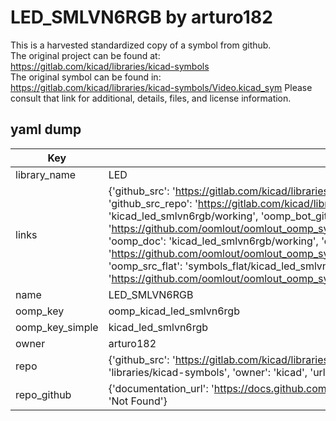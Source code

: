 # LED_SMLVN6RGB by arturo182  
This is a harvested standardized copy of a symbol from github.  
The original project can be found at:  
https://gitlab.com/kicad/libraries/kicad-symbols  
The original symbol can be found in:
https://gitlab.com/kicad/libraries/kicad-symbols/Video.kicad_sym
Please consult that link for additional, details, files, and license information.  
## yaml dump  
| Key | Value |  
| --- | --- |  
| library_name | LED |  
| links | {'github_src': 'https://gitlab.com/kicad/libraries/kicad-symbols/Video.kicad_sym', 'github_src_repo': 'https://gitlab.com/kicad/libraries/kicad-symbols', 'oomp_bot': 'kicad_led_smlvn6rgb/working', 'oomp_bot_github': 'https://github.com/oomlout/oomlout_oomp_symbol_bot/tree/main/kicad_led_smlvn6rgb/working', 'oomp_doc': 'kicad_led_smlvn6rgb/working', 'oomp_doc_github': 'https://github.com/oomlout/oomlout_oomp_symbol_doc/tree/main/kicad_led_smlvn6rgb/working', 'oomp_src_flat': 'symbols_flat/kicad_led_smlvn6rgb/working', 'oomp_src_flat_github': 'https://github.com/oomlout/oomlout_oomp_symbol_src/tree/main/kicad_led_smlvn6rgb/working'} |  
| name | LED_SMLVN6RGB |  
| oomp_key | oomp_kicad_led_smlvn6rgb |  
| oomp_key_simple | kicad_led_smlvn6rgb |  
| owner | arturo182 |  
| repo | {'github_src': 'https://gitlab.com/kicad/libraries/kicad-symbols/Video.kicad_sym', 'name': 'libraries/kicad-symbols', 'owner': 'kicad', 'url': 'https://gitlab.com/kicad/libraries/kicad-symbols'} |  
| repo_github | {'documentation_url': 'https://docs.github.com/rest/repos/repos#get-a-repository', 'message': 'Not Found'} |  

